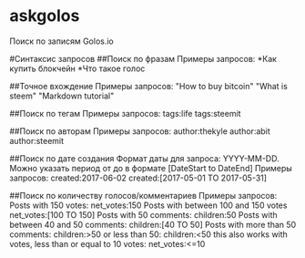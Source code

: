 # askgolos
Поиск по записям Golos.io

#Синтаксис запросов
##Поиск по фразам
Примеры запросов:
*Как купить блокчейн
*Что такое голос


##Точное вхождение
Примеры запросов:
"How to buy bitcoin"
"What is steem"
"Markdown tutorial"

##Поиск по тегам
Примеры запросов:
tags:life
tags:steemit


##Поиск по авторам
Примеры запросов:
author:thekyle
author:abit
author:steemit


##Поиск по дате создания
Формат даты для запроса: YYYY-MM-DD. Можно указать период от до в формате [DateStart to DateEnd]
Примеры запросов:
created:2017-06-02
created:[2017-05-01 TO 2017-05-31]

##Поиск по количеству голосов/комментариев
Примеры запросов:
Posts with 150 votes:
net_votes:150
Posts with between 100 and 150 votes
net_votes:[100 TO 150]
Posts with 50 comments:
children:50
Posts with between 40 and 50 comments:
children:[40 TO 50]
Posts with more than 50 comments:
children:>50
or less than 50:
children:<50
this also works with votes, less than or equal to 10 votes:
net_votes:<=10

